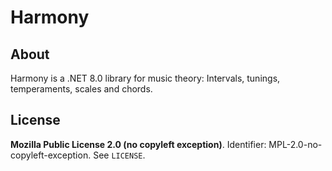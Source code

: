# Harmony

## About

Harmony is a .NET 8.0 library for music theory: Intervals, tunings, temperaments, scales and chords.


## License

**Mozilla Public License 2.0 (no copyleft exception)**. Identifier: MPL-2.0-no-copyleft-exception. See `LICENSE`.
